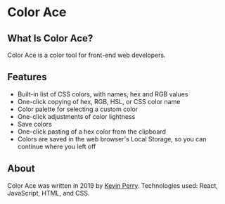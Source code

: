 # Color Ace

## What Is Color Ace?
Color Ace is a color tool for front-end web developers.

## Features
- Built-in list of CSS colors, with names, hex and RGB values
- One-click copying of hex, RGB, HSL, or CSS color name
- Color palette for selecting a custom color
- One-click adjustments of color lightness
- Save colors
- One-click pasting of a hex color from the clipboard
- Colors are saved in the web browser's Local Storage, so you can continue where you left off

## About
Color Ace was written in 2019 by [Kevin Perry](https://k-perry.github.io/).  Technologies used: React, JavaScript, HTML, and CSS.